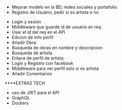 * Mejorar modelo en la BD, redes sociales y portafolio
* Registro de Usuario, pedir si es artista o no
- Login y sesion
- Middleware que guarde id de usuario en req
- Usar el id del req en el API
- Edicion de info perfil
- Añadir Obra
- Busqueda de obras en nombre y descripcion
- Busqueda de artista
- Enlace de perfil de artista
- Login y Registro con facebook
- Middleware para ver perfil solo si es artista
- Añadir Comentarios

****EXTRAS TECH
- uso de JWT para el API
- GraphQL
- Dockers
